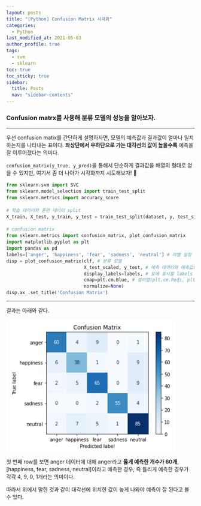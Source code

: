 ```yaml
---
layout: posts
title: "[Python] Confusion Matrix 시각화"
categories:
  - Python
last_modified_at: 2021-05-03
author_profile: true
tags:
  - svm
  - sklearn
toc: true
toc_sticky: true
sidebar:
  title: Posts
  nav: "sidebar-contents"
---
```


### Confusion matrx를 사용해 분류 모델의 성능을 알아보자.

-------

우선 confusion matix를 간단하게 설명하자면, 모델의 예측값과 결과값이 얼마나 일치하는지를 나타내는 표이다. **좌상단에서 우하단으로 가는 대각선의 값이 높을수록** 예측을 잘 이루어졌다는 의미다.

```confusion_matrix(y_true, y_pred)```을 통해서 단순하게 결과값을 배열의 형태로 얻을 수 있지만, 여기서 좀 더 나아가 시각화까지 시도해보자! 🌈

```python
from sklearn.svm import SVC
from sklearn.model_selection import train_test_split
from sklearn.metrics import accuracy_score

# 학습 데이터와 훈련 데이터 split
X_train, X_test, y_train, y_test = train_test_split(dataset, y, test_size = 0.2, random_state = 42, shuffle = True)

# confusion matrix
from sklearn.metrics import confusion_matrix, plot_confusion_matrix
import matplotlib.pyplot as plt
import pandas as pd
labels=['anger', 'happiness', 'fear', 'sadness', 'neutral'] # 라벨 설정
disp = plot_confusion_matrix(clf, # 분류 모델
                             X_test_scaled, y_test, # 예측 데이터와 예측값의 정답(y_true)
                             display_labels=labels, # 표에 표시할 labels
                             cmap=plt.cm.Blue, # 컬러맵(plt.cm.Reds, plt.cm.rainbow 등이 있음)
                             normalize=None)
disp.ax_.set_title('Confusion Matrix')
```
-----

결과는 아래와 같다.

![1](/assets/image/confusionMatrix.png)


첫 번째 row를 보면 anger 데이터에 대해 anger라고 **옳게 예측한 개수가 60개**, [happiness, fear, sadness, neutral]이라고 예측한 경우, 즉 틀리게 예측한 경우가 각각 4, 9, 0, 1개라는 의미이다. 

따라서 위에서 말한 것과 같이 대각선에 위치한 값이 높게 나와야 예측이 잘 된다고 볼 수 있다.

